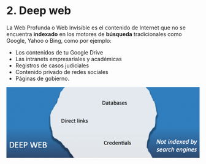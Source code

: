 # 2. Deep web

La Web Profunda o Web Invisible es el contenido de Internet que no se encuentra **indexado** en los motores de **búsqueda** tradicionales como Google, Yahoo o Bing, como por ejemplo:

- Los contenidos de tu Google Drive
- Las intranets empresariales y académicas
- Registros de casos judiciales
- Contenido privado de redes sociales
- Páginas de gobierno.

![](img/2022-12-12-17-30-18.png)